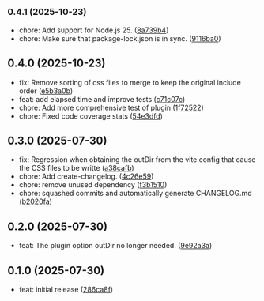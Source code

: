 ## <small>0.4.1 (2025-10-23)</small>

* chore: Add support for Node.js 25. ([8a739b4](https://github.com/doberkofler/vite-plugin-merge-css/commit/8a739b4))
* chore: Make sure that package-lock.json is in sync. ([9116ba0](https://github.com/doberkofler/vite-plugin-merge-css/commit/9116ba0))



## 0.4.0 (2025-10-23)

* fix: Remove sorting of css files to merge to keep the original include order ([e5b3a0b](https://github.com/doberkofler/vite-plugin-merge-css/commit/e5b3a0b))
* feat: add elapsed time and improve tests ([c71c07c](https://github.com/doberkofler/vite-plugin-merge-css/commit/c71c07c))
* chore: Add more comprehensive test of plugin ([1f72522](https://github.com/doberkofler/vite-plugin-merge-css/commit/1f72522))
* chore: Fixed code coverage stats ([54e3dfd](https://github.com/doberkofler/vite-plugin-merge-css/commit/54e3dfd))



## 0.3.0 (2025-07-30)

* fix: Regression when obtaining the outDir from the vite config that cause the CSS files to be writte ([a38cafb](https://github.com/doberkofler/vite-plugin-merge-css/commit/a38cafb))
* chore: Add create-changelog. ([4c26e59](https://github.com/doberkofler/vite-plugin-merge-css/commit/4c26e59))
* chore: remove unused dependency ([f3b1510](https://github.com/doberkofler/vite-plugin-merge-css/commit/f3b1510))
* chore: squashed commits and automatically generate CHANGELOG.md ([b2020fa](https://github.com/doberkofler/vite-plugin-merge-css/commit/b2020fa))



## 0.2.0 (2025-07-30)

* feat: The plugin option outDir no longer needed. ([9e92a3a](https://github.com/doberkofler/vite-plugin-merge-css/commit/9e92a3a))



## 0.1.0 (2025-07-30)

* feat: initial release ([286ca8f](https://github.com/doberkofler/vite-plugin-merge-css/commit/286ca8f))



